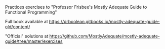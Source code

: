 Practices exercises to "Professor Frisbee's Mostly Adequate Guide to Functional Programming"

Full book available at https://drboolean.gitbooks.io/mostly-adequate-guide-old/content/

"Official" solutions at https://github.com/MostlyAdequate/mostly-adequate-guide/tree/master/exercises
